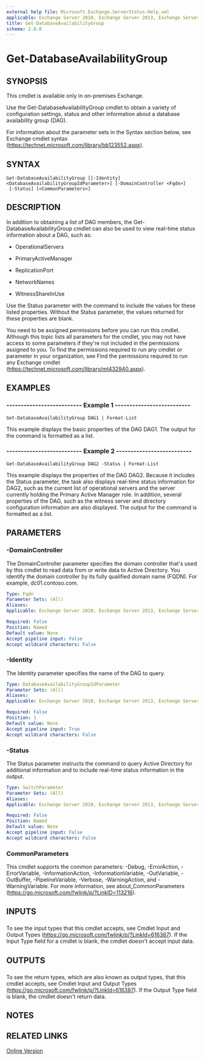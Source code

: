 ```yaml
---
external help file: Microsoft.Exchange.ServerStatus-Help.xml
applicable: Exchange Server 2010, Exchange Server 2013, Exchange Server 2016
title: Get-DatabaseAvailabilityGroup
schema: 2.0.0
---
```


# Get-DatabaseAvailabilityGroup

## SYNOPSIS
This cmdlet is available only in on-premises Exchange.

Use the Get-DatabaseAvailabilityGroup cmdlet to obtain a variety of configuration settings, status and other information about a database availability group (DAG).

For information about the parameter sets in the Syntax section below, see Exchange cmdlet syntax (https://technet.microsoft.com/library/bb123552.aspx).

## SYNTAX

```
Get-DatabaseAvailabilityGroup [[-Identity] <DatabaseAvailabilityGroupIdParameter>] [-DomainController <Fqdn>]
 [-Status] [<CommonParameters>]
```

## DESCRIPTION
In addition to obtaining a list of DAG members, the Get-DatabaseAvailabilityGroup cmdlet can also be used to view real-time status information about a DAG, such as:

- OperationalServers

- PrimaryActiveManager

- ReplicationPort

- NetworkNames

- WitnessShareInUse

Use the Status parameter with the command to include the values for these listed properties. Without the Status parameter, the values returned for these properties are blank.

You need to be assigned permissions before you can run this cmdlet. Although this topic lists all parameters for the cmdlet, you may not have access to some parameters if they're not included in the permissions assigned to you. To find the permissions required to run any cmdlet or parameter in your organization, see Find the permissions required to run any Exchange cmdlet (https://technet.microsoft.com/library/mt432940.aspx).

## EXAMPLES

### -------------------------- Example 1 --------------------------
```
Get-DatabaseAvailabilityGroup DAG1 | Format-List
```

This example displays the basic properties of the DAG DAG1. The output for the command is formatted as a list.

### -------------------------- Example 2 --------------------------
```
Get-DatabaseAvailabilityGroup DAG2 -Status | Format-List
```

This example displays the properties of the DAG DAG2. Because it includes the Status parameter, the task also displays real-time status information for DAG2, such as the current list of operational servers and the server currently holding the Primary Active Manager role. In addition, several properties of the DAG, such as the witness server and directory configuration information are also displayed. The output for the command is formatted as a list.

## PARAMETERS

### -DomainController
The DomainController parameter specifies the domain controller that's used by this cmdlet to read data from or write data to Active Directory. You identify the domain controller by its fully qualified domain name (FQDN). For example, dc01.contoso.com.

```yaml
Type: Fqdn
Parameter Sets: (All)
Aliases:
Applicable: Exchange Server 2010, Exchange Server 2013, Exchange Server 2016

Required: False
Position: Named
Default value: None
Accept pipeline input: False
Accept wildcard characters: False
```

### -Identity
The Identity parameter specifies the name of the DAG to query.

```yaml
Type: DatabaseAvailabilityGroupIdParameter
Parameter Sets: (All)
Aliases:
Applicable: Exchange Server 2010, Exchange Server 2013, Exchange Server 2016

Required: False
Position: 1
Default value: None
Accept pipeline input: True
Accept wildcard characters: False
```

### -Status
The Status parameter instructs the command to query Active Directory for additional information and to include real-time status information in the output.

```yaml
Type: SwitchParameter
Parameter Sets: (All)
Aliases:
Applicable: Exchange Server 2010, Exchange Server 2013, Exchange Server 2016

Required: False
Position: Named
Default value: None
Accept pipeline input: False
Accept wildcard characters: False
```

### CommonParameters
This cmdlet supports the common parameters: -Debug, -ErrorAction, -ErrorVariable, -InformationAction, -InformationVariable, -OutVariable, -OutBuffer, -PipelineVariable, -Verbose, -WarningAction, and -WarningVariable. For more information, see about_CommonParameters (https://go.microsoft.com/fwlink/p/?LinkID=113216).

## INPUTS

###  
To see the input types that this cmdlet accepts, see Cmdlet Input and Output Types (https://go.microsoft.com/fwlink/p/?LinkId=616387). If the Input Type field for a cmdlet is blank, the cmdlet doesn't accept input data.

## OUTPUTS

###  
To see the return types, which are also known as output types, that this cmdlet accepts, see Cmdlet Input and Output Types (https://go.microsoft.com/fwlink/p/?LinkId=616387). If the Output Type field is blank, the cmdlet doesn't return data.

## NOTES

## RELATED LINKS

[Online Version](https://technet.microsoft.com/library/ea64d731-55ae-4a39-9eec-a72aa36d6dad.aspx)
